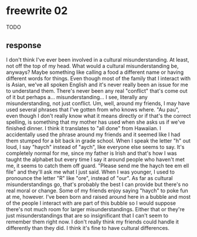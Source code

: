 # freewrite 02

TODO

## response

I don't think I've ever been involved in a cultural misunderstanding. At least, not off the top of my head. What would a cultural misunderstanding be, anyways? Maybe something like calling a food a different name or having different words for things. Even though most of the family that I interact with is Asian, we've all spoken English and it's never really been an issue for me to understand them. There's never been any real "conflict" that's come out of it but perhaps a... misunderstanding... I see, literally any misunderstanding, not just conflict. Um, well, around my friends, I may have used several phrases that I've gotten from who knows where. "Au pau", even though I don't really know what it means directly or if that's the correct spelling, is something that my mother has used when she asks us if we've finished dinner. I think it translates to "all done" from Hawaiian. I accidentally used the phrase around my friends and it seemed like I had them stumped for a bit back in grade school. When I speak the letter "h" out loud, I say "haych" instead of "aych", like everyone else seems to say. It's completely normal for me, since my father is Irish and that's how I was taught the alphabet but every time I say it around people who haven't met me, it seems to catch them off guard. "Please send me the haych tee em ell file" and they'll ask me what I just said. When I was younger, I used to pronounce the letter "R" like "ore", instead of "our". As far as cultural misunderstandings go, that's probably the best I can provide but there's no real moral or change. Some of my friends enjoy saying "haych" to poke fun at me, however. I've been born and raised around here in a bubble and most of the people I interact with are part of this bubble so I would suppose there's not much room for larger misunderstandings. Either that or they're just misunderstandings that are so insignificant that I can't seem to remember them right now. I don't really think my friends could handle it differently than they did. I think it's fine to have cultural differences.
